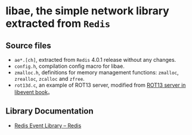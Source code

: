 # libae, the simple network library extracted from `Redis`

## Source files

- `ae*.[ch]`, extracted from `Redis` 4.0.1 release without any changes.
- `config.h`, compilation config macro for libae.
- `zmalloc.h`, definitions for memory management functions: `zmalloc`, `zrealloc`, `zcalloc` and `zfree`.
- `rot13d.c`, an example of ROT13 server, modified from [ROT13 server in libevent book](http://www.wangafu.net/~nickm/libevent-book/01_intro.html)。

## Library Documentation

- [Redis Event Library – Redis](https://redis.io/topics/internals-rediseventlib)